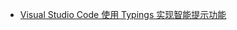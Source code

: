 * [Visual Studio Code 使用 Typings 实现智能提示功能](http://www.cnblogs.com/IPrograming/archive/2016/04/30/VsCodeTypings.html)
